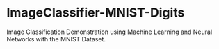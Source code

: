 # ImageClassifier-MNIST-Digits
Image Classification Demonstration using Machine Learning and Neural Networks with the MNIST Dataset.
